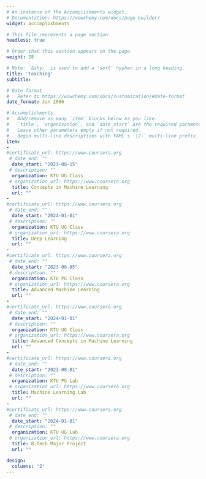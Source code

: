 ```yaml
---
# An instance of the Accomplishments widget.
# Documentation: https://wowchemy.com/docs/page-builder/
widget: accomplishments

# This file represents a page section.
headless: true

# Order that this section appears on the page.
weight: 28

# Note: `&shy;` is used to add a 'soft' hyphen in a long heading.
title: 'Teaching'
subtitle:

# Date format
#   Refer to https://wowchemy.com/docs/customization/#date-format
date_format: Jan 2006

# Accomplishments.
#   Add/remove as many `item` blocks below as you like.
#   `title`, `organization`, and `date_start` are the required parameters.
#   Leave other parameters empty if not required.
#   Begin multi-line descriptions with YAML's `|2-` multi-line prefix.
item:
- 
#certificate_url: https://www.coursera.org
 # date_end: ""
  date_start: "2023-08-15"
 # description: ""
  organization: KTU UG Class
 # organization_url: https://www.coursera.org
  title: Concepts in Machine Learning
  url: ""
- 
#certificate_url: https://www.coursera.org
 # date_end: ""
  date_start: "2024-01-01"
 # description: ""
  organization: KTU UG Class
 # organization_url: https://www.coursera.org
  title: Deep Learning
  url: "" 
- 
#certificate_url: https://www.coursera.org
 # date_end: ""
  date_start: "2023-08-05"
 # description: ""
  organization: KTU PG Class
 # organization_url: https://www.coursera.org
  title: Advanced Machine Learning
  url: ""
- 
#certificate_url: https://www.coursera.org
 # date_end: ""
  date_start: "2024-01-01"
 # description: ""
  organization: KTU UG Class
 # organization_url: https://www.coursera.org
  title: Advanced Concepts in Machine Learning
  url: ""
- 
#certificate_url: https://www.coursera.org
 # date_end: ""
  date_start: "2023-08-01"
 # description: ""
  organization: KTU PG Lab
 # organization_url: https://www.coursera.org
  title: Machine Learning Lab
  url: ""
- 
#certificate_url: https://www.coursera.org
 # date_end: ""
  date_start: "2024-01-01"
 # description: ""
  organization: KTU UG Lab
 # organization_url: https://www.coursera.org
  title: B.Tech Major Project
  url: ""

design:
  columns: '2' 
---
```

